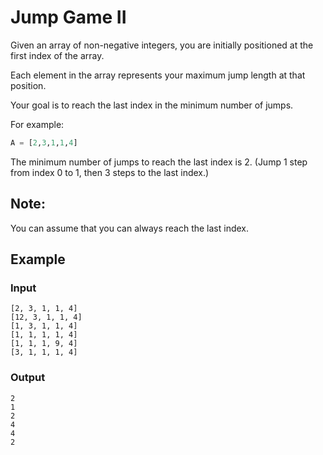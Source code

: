# Jump Game II

Given an array of non-negative integers, you are initially positioned at the first index of the array.

Each element in the array represents your maximum jump length at that position.

Your goal is to reach the last index in the minimum number of jumps.

For example:

```python
A = [2,3,1,1,4]
```

The minimum number of jumps to reach the last index is 2. (Jump 1 step from index 0 to 1, then 3 steps to the last index.)

## Note:

You can assume that you can always reach the last index.

## Example

### Input

```
[2, 3, 1, 1, 4]
[12, 3, 1, 1, 4]
[1, 3, 1, 1, 4]
[1, 1, 1, 1, 4]
[1, 1, 1, 9, 4]
[3, 1, 1, 1, 4]
```

### Output

```
2
1
2
4
4
2
```
